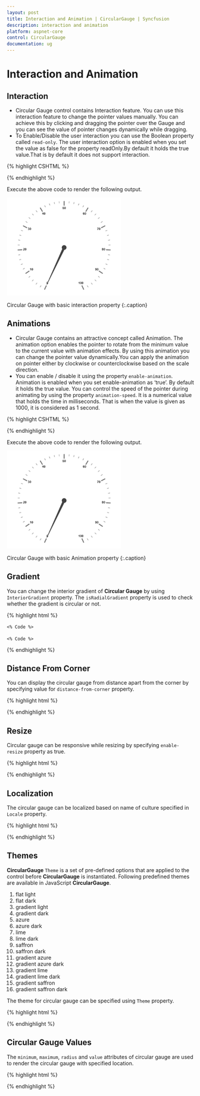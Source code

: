 ```yaml
---
layout: post
title: Interaction and Animation | CircularGauge | Syncfusion
description: interaction and animation
platform: aspnet-core
control: CircularGauge
documentation: ug
---
```


# Interaction and Animation

## Interaction

* Circular Gauge control contains Interaction feature. You can use this interaction feature to change the pointer values manually. You can achieve this by clicking and dragging the pointer over the Gauge and you can see the value of pointer changes dynamically while dragging.
* To Enable/Disable the user interaction you can use the Boolean property called `read-only`. The user interaction option is enabled when you set the value as false for the property readOnly.By default it holds the true value.That is by default it does not support interaction. 

{% highlight CSHTML %}

<ej-circular-gauge id="circulargauge" read-only="false" >
</ej-circular-gauge>

{% endhighlight  %}

Execute the above code to render the following output.



![](Interaction-and-Animation_images/Interaction-and-Animation_img1.png)

Circular Gauge with basic interaction property
{:.caption}

## Animations

* Circular Gauge contains an attractive concept called Animation. The animation option enables the pointer to rotate from the minimum value to the current value with animation effects. By using this animation you can change the pointer value dynamically.You can apply the animation on  pointer either by clockwise or counterclockwise based on the scale direction. 
* You can enable / disable it using the property `enable-animation`. Animation is enabled when you set enable-animation as ‘true’. By default it holds the true value. You can control the speed of the pointer during animating by using the property `animation-speed`. It is a numerical value that holds the time in milliseconds. That is when the value is given as 1000, it is considered as 1 second.

{% highlight CSHTML %}

<ej-circular-gauge id="circulargauge" enable-animation=true animation-speed="1000" >
</ej-circular-gauge>

{% endhighlight  %}

Execute the above code to render the following output.



![](Interaction-and-Animation_images/Interaction-and-Animation_img2.png)

Circular Gauge with basic Animation property
{:.caption}


## Gradient

You can change the interior gradient of **Circular Gauge** by using `InteriorGradient` property. The `isRadialGradient` property is used to check whether the gradient is circular or not.  

{% highlight html %}

<ej-circular-gauge id="circularGauge1" is-radial-gradient ="true" >
    
    <% Code %>

    <% Code %>
    
</ej-circular-gauge>
    
{% endhighlight %}

## Distance From Corner

You can display the circular gauge from distance apart from the corner by specifying value for `distance-from-corner` property. 

{% highlight html %}

<ej-circular-gauge id="circularGauge1" distance-from-corner="5" >
        
</ej-circular-gauge>

{% endhighlight %}

## Resize

Circular gauge can be responsive while resizing by specifying `enable-resize` property as true. 

{% highlight html %}

<ej-circular-gauge id="circularGauge1" enable-resize="true" >
        
</ej-circular-gauge>

{% endhighlight %}

## Localization

The circular gauge can be localized based on name of culture specified in `Locale` property.

{% highlight html %}

<ej-circular-gauge id="circularGauge1" locale="en-fr" >
        
</ej-circular-gauge>

{% endhighlight %}

## Themes

**CircularGauge** `Theme` is a set of pre-defined options that are applied to the control before **CircularGauge** is instantiated. Following predefined themes are available in JavaScript **CircularGauge**.

1. flat light
2. flat dark
3. gradient light 
4. gradient dark 
5. azure                      
6. azure dark               
7. lime 
8. lime dark
9. saffron
10. saffron dark
11. gradient azure
12. gradient azure dark
13. gradient lime
14. gradient lime dark
15. gradient saffron
16. gradient saffron dark

The theme for circular gauge can be specified using `Theme` property.

{% highlight html %}

<ej-circular-gauge id="circularGauge1" theme="saffron" >
        
</ej-circular-gauge>

{% endhighlight %}

## Circular Gauge Values 

The `minimum`, `maximum`, `radius` and `value` attributes of circular gauge are used to render the circular gauge with specified location. 

{% highlight html %}

<ej-circular-gauge id="circularGauge1" minimum="10"  maximum="100" radius="50" value="30">
        
</ej-circular-gauge>

{% endhighlight %}





